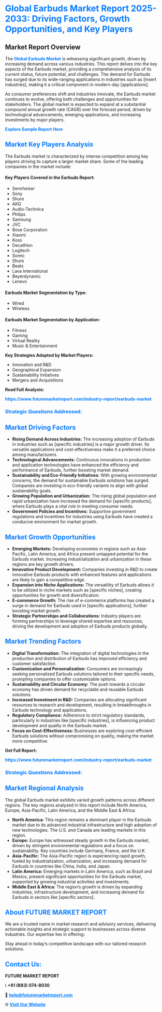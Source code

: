 <h1 style="color: #007BFF;">Global Earbuds Market Report 2025-2033: Driving Factors, Growth Opportunities, and Key Players</h1>

<section id="overview">
<h2>Market Report Overview</h2>
<p>The <a href="https://www.futuremarketreport.com/industry-report/earbuds-market" style="color: #007BFF; text-decoration: none;"><strong>Global Earbuds Market</strong></a> is witnessing significant growth, driven by increasing demand across various industries. This report delves into the key aspects of the Earbuds market, providing a comprehensive analysis of its current status, future potential, and challenges. The demand for Earbuds has surged due to its wide-ranging applications in industries such as [insert industries], making it a critical component in modern-day [applications].</p>
<p>As consumer preferences shift and industries innovate, the Earbuds market continues to evolve, offering both challenges and opportunities for stakeholders. The global market is expected to expand at a substantial compound annual growth rate (CAGR) over the forecast period, driven by technological advancements, emerging applications, and increasing investments by major players.</p>
</section>

<section id="overview">
<p><a href="https://www.futuremarketreport.com/request-sample/reportId=86952" style="color: #007BFF; text-decoration: none;"><strong>Explore Sample Report Here</strong></a></p>
</section>

<section id="key-players">
<h2 style="color: #007BFF;">Market Key Players Analysis</h2>
<p>The Earbuds market is characterized by intense competition among key players striving to capture a larger market share. Some of the leading companies in the market include:</p>
<h4>Key Players Covered in the Earbuds Report:</h4>
<ul><li>Sennheiser</li><li>Sony</li><li>Shure</li><li>AKG</li><li>Audio-Technica</li><li>Philips</li><li>Samsung</li><li>JVC</li><li>Bose Corporation</li><li>Xiaomi</li><li>Koss</li><li>Decathlon</li><li>Logitech</li><li>Somic</li><li>Shure</li><li>Beats</li><li>Lava International</li><li>Beyerdynamic</li><li>Lenevo</li></ul>
<h4>Earbuds Market Segmentation by Type:</h4>
<ul><li>Wired</li><li>Wireless</li></ul>

<h4>Earbuds Market Segmentation by Application:</h4>
<ul><li>Fitness</li><li>Gaming</li><li>Virtual Reality</li><li>Music &amp; Entertainment</li></ul>
<p><strong>Key Strategies Adopted by Market Players:</strong></p>
<ul>
<li>Innovation and R&D</li>
<li>Geographical Expansion</li>
<li>Sustainability Initiatives</li>
<li>Mergers and Acquisitions</li>
</ul>
</section>

<section>
<p><strong>Read Full Analysis: </strong></p><a href="https://www.futuremarketreport.com/industry-report/earbuds-market" style="color: #007BFF; text-decoration: none;"><strong>https://www.futuremarketreport.com/industry-report/earbuds-market</strong></a>
<h3 style="color: #007BFF;">Strategic Questions Addressed:</h3>
</section>

<section id="driving-factors">
<h2 style="color: #007BFF;">Market Driving Factors</h2>
<ul>
<li><strong>Rising Demand Across Industries:</strong> The increasing adoption of Earbuds in industries such as [specific industries] is a major growth driver. Its versatile applications and cost-effectiveness make it a preferred choice among manufacturers.</li>
<li><strong>Technological Advancements:</strong> Continuous innovations in production and application technologies have enhanced the efficiency and performance of Earbuds, further boosting market demand.</li>
<li><strong>Sustainability and Eco-Friendly Initiatives:</strong> With growing environmental concerns, the demand for sustainable Earbuds solutions has surged. Companies are investing in eco-friendly variants to align with global sustainability goals.</li>
<li><strong>Growing Population and Urbanization:</strong> The rising global population and rapid urbanization have increased the demand for [specific products], where Earbuds plays a vital role in meeting consumer needs.</li>
<li><strong>Government Policies and Incentives:</strong> Supportive government regulations and incentives for industries using Earbuds have created a conducive environment for market growth.</li>
</ul>
</section>

<section id="growth-opportunities">
<h2 style="color: #007BFF;">Market Growth Opportunities</h2>
<ul>
<li><strong>Emerging Markets:</strong> Developing economies in regions such as Asia-Pacific, Latin America, and Africa present untapped potential for the Earbuds market. Increasing industrialization and urbanization in these regions are key growth drivers.</li>
<li><strong>Innovative Product Development:</strong> Companies investing in R&D to create innovative Earbuds products with enhanced features and applications are likely to gain a competitive edge.</li>
<li><strong>Expansion into Niche Applications:</strong> The versatility of Earbuds allows it to be utilized in niche markets such as [specific niches], creating opportunities for growth and diversification.</li>
<li><strong>E-commerce Growth:</strong> The rise of e-commerce platforms has created a surge in demand for Earbuds used in [specific applications], further boosting market growth.</li>
<li><strong>Strategic Partnerships and Collaborations:</strong> Industry players are forming partnerships to leverage shared expertise and resources, driving the development and adoption of Earbuds products globally.</li>
</ul>
</section>

<section id="trending-factors">
<h2 style="color: #007BFF;">Market Trending Factors</h2>
<ul>
<li><strong>Digital Transformation:</strong> The integration of digital technologies in the production and distribution of Earbuds has improved efficiency and customer satisfaction.</li>
<li><strong>Customization and Personalization:</strong> Consumers are increasingly seeking personalized Earbuds solutions tailored to their specific needs, prompting companies to offer customizable options.</li>
<li><strong>Sustainability and Circular Economy:</strong> The push towards a circular economy has driven demand for recyclable and reusable Earbuds solutions.</li>
<li><strong>Increased Investment in R&D:</strong> Companies are allocating significant resources to research and development, resulting in breakthroughs in Earbuds technology and applications.</li>
<li><strong>Regulatory Compliance:</strong> Adherence to strict regulatory standards, particularly in industries like [specific industries], is influencing product development and quality in the Earbuds market.</li>
<li><strong>Focus on Cost-Effectiveness:</strong> Businesses are exploring cost-efficient Earbuds solutions without compromising on quality, making the market more competitive.</li>
</ul>
</section>

<section>
<p><strong>Get Full Report: </strong></p><a href="https://www.futuremarketreport.com/industry-report/earbuds-market" style="color: #007BFF; text-decoration: none;"><strong>https://www.futuremarketreport.com/industry-report/earbuds-market</strong></a>
<h3 style="color: #007BFF;">Strategic Questions Addressed:</h3>
</section>


<section id="regional-analysis">
<h2 style="color: #007BFF;">Market Regional Analysis</h2>
<p>The global Earbuds market exhibits varied growth patterns across different regions. The key regions analyzed in this report include North America, Europe, Asia-Pacific, Latin America, and the Middle East & Africa:</p>
<ul>
<li><strong>North America:</strong> This region remains a dominant player in the Earbuds market due to its advanced industrial infrastructure and high adoption of new technologies. The U.S. and Canada are leading markets in this region.</li>
<li><strong>Europe:</strong> Europe has witnessed steady growth in the Earbuds market, driven by stringent environmental regulations and a focus on sustainability. Key countries include Germany, France, and the U.K.</li>
<li><strong>Asia-Pacific:</strong> The Asia-Pacific region is experiencing rapid growth, fueled by industrialization, urbanization, and increasing demand for Earbuds in countries like China, India, and Japan.</li>
<li><strong>Latin America:</strong> Emerging markets in Latin America, such as Brazil and Mexico, present significant opportunities for the Earbuds market, supported by growing industrial activities and investments.</li>
<li><strong>Middle East & Africa:</strong> The region’s growth is driven by expanding industries, infrastructure development, and increasing demand for Earbuds in sectors like [specific sectors].</li>
</ul>
</section>

<footer>
<h2 style="color: #007BFF;">About FUTURE MARKET REPORT</h2>
<p>We are a trusted name in market research and advisory services, delivering actionable insights and strategic support to businesses across diverse industries. Our expertise lies in offering:</p>

<p>Stay ahead in today’s competitive landscape with our tailored research solutions.</p>

<h2 style="color: #007BFF;">Contact Us:</h2>
<p><strong>FUTURE MARKET REPORT</strong></p>
<p>📞 <strong>+91 (883) 074-8030</strong></p>
<p>📧 <strong><a href="mailto:help@futuremarketreport.com" style="color: #007BFF;">help@futuremarketreport.com</a></strong></p>
<p>🌐 <strong><a href="https://www.futuremarketreport.com/" style="color: #007BFF;">Visit Our Website</a></strong></p>
</footer>